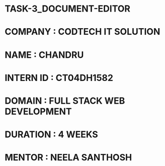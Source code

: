 # TASK-3_DOCUMENT-EDITOR

# COMPANY : CODTECH IT SOLUTION

# NAME : CHANDRU

# INTERN ID : CT04DH1582

# DOMAIN : FULL STACK WEB DEVELOPMENT

# DURATION : 4 WEEKS

# MENTOR : NEELA SANTHOSH
